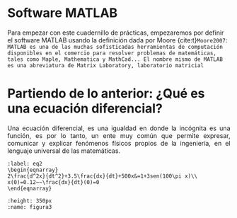 # Software MATLAB

Para empezar con este cuadernillo de prácticas, empezaremos por definir el software MATLAB usando la definición dada por Moore {cite:t}`Moore2007`: ``MATLAB es una de las muchas sofisticadas herramientas de computación disponibles
en el comercio para resolver problemas de matemáticas, tales como Maple, Mathematica y MathCad... El nombre mismo de MATLAB es una abreviatura de Matrix Laboratory, laboratorio matricial``




# Partiendo de lo anterior: ¿Qué es una ecuación diferencial?
<div align='justify'>
Una ecuación diferencial, es una igualdad en donde la incógnita es una función, es por lo tanto, un ente muy común que permite expresar, comunicar y explicar fenómenos físicos propios de la ingeniería, en el lenguaje universal de las matemáticas. 
</div>

```{math}
:label: eq2
\begin{eqnarray}
2\frac{d^2x}{dt^2}+3.5\frac{dx}{dt}+500x&=1+3sen(100\pi x)\\
x(0)=0.12~~\frac{dx}{dt}(0)=0
\end{eqnarray}
```

```{figure} /images/Imagen2.png   
:height: 350px
:name: figura3


```

